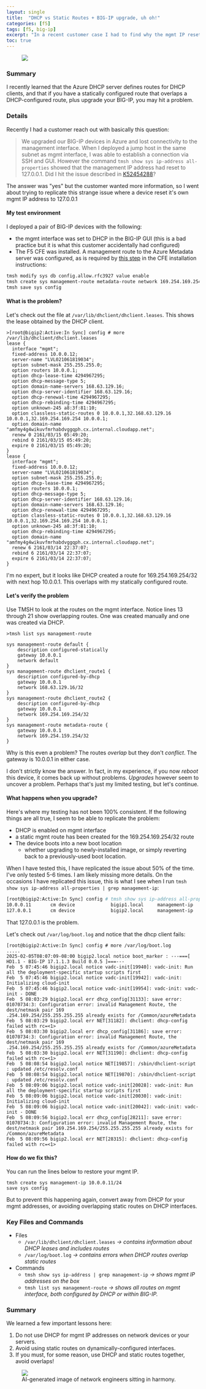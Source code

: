 ```yaml
---
layout: single
title:  "DHCP vs Static Routes + BIG-IP upgrade, uh oh!"
categories: [f5]
tags: [f5, big-ip]
excerpt: "In a recent customer case I had to find why the mgmt IP reset to 127.0.0.1. This is what I learned" #this is a custom variable meant for a short description to be displayed on home page
toc: true
---
```


<figure>
    <a href="/assets/dhcp-static-routes/conflicting-routes.webp"><img src="/assets/dhcp-static-routes/conflicting-routes.webp"></a>
</figure>

### Summary
I recently learned that the Azure DHCP server defines routes for DHCP clients, and that if you have a statically configured route that overlaps a DHCP-configured route, plus upgrade your BIG-IP, you may hit a problem.

### Details
Recently I had a customer reach out with basically this question:
> We upgraded our BIG-IP devices in Azure and lost connectivity to the management interface. When I deployed a jump host in the same subnet as mgmt interface, I was able to establish a connection via SSH and GUI. However the command `tmsh show sys ip-address all-properties` showed that the management IP address had reset to 127.0.0.1. Did I hit the issue described in [K52454288](https://my.f5.com/manage/s/article/K52454288)?

The answer was "yes" but the customer wanted more information, so I went about trying to replicate this strange issue where a device reset it's own mgmt IP address to 127.0.0.1

#### My test environment
I deployed a pair of BIG-IP devices with the following:

- the mgmt interface was set to DHCP in the BIG-IP GUI (this is a bad practice but it is what this customer accidentally had configured)
- The F5 CFE was installed. A management route to the Azure Metadata server was configured, as is required by [this step](https://clouddocs.f5.com/products/extensions/f5-cloud-failover/latest/userguide/azure.html#set-up-access-to-azure-s-instance-metadata-service) in the CFE installation instructions:

```bash
tmsh modify sys db config.allow.rfc3927 value enable
tmsh create sys management-route metadata-route network 169.254.169.254/32 gateway 10.0.0.1
tmsh save sys config
```

#### What is the problem?
Let's check out the file at `/var/lib/dhclient/dhclient.leases`. This shows the lease obtained by the DHCP client.

```
>[root@bigip2:Active:In Sync] config # more /var/lib/dhclient/dhclient.leases
lease {
  interface "mgmt";
  fixed-address 10.0.0.12;
  server-name "LVL021061819034";
  option subnet-mask 255.255.255.0;
  option routers 10.0.0.1;
  option dhcp-lease-time 4294967295;
  option dhcp-message-type 5;
  option domain-name-servers 168.63.129.16;
  option dhcp-server-identifier 168.63.129.16;
  option dhcp-renewal-time 4294967295;
  option dhcp-rebinding-time 4294967295;
  option unknown-245 a8:3f:81:10;
  option classless-static-routes 0 10.0.0.1,32.168.63.129.16 10.0.0.1,32.169.254.169.254 10.0.0.1;
  option domain-name "amfmy4g4wikuvfmrhabdvggqph.cx.internal.cloudapp.net";
  renew 0 2161/03/15 05:49:20;
  rebind 0 2161/03/15 05:49:20;
  expire 0 2161/03/15 05:49:20;
}
lease {
  interface "mgmt";
  fixed-address 10.0.0.12;
  server-name "LVL021061819034";
  option subnet-mask 255.255.255.0;
  option dhcp-lease-time 4294967295;
  option routers 10.0.0.1;
  option dhcp-message-type 5;
  option dhcp-server-identifier 168.63.129.16;
  option domain-name-servers 168.63.129.16;
  option dhcp-renewal-time 4294967295;
  option classless-static-routes 0 10.0.0.1,32.168.63.129.16 10.0.0.1,32.169.254.169.254 10.0.0.1;
  option unknown-245 a8:3f:81:10;
  option dhcp-rebinding-time 4294967295;
  option domain-name "amfmy4g4wikuvfmrhabdvggqph.cx.internal.cloudapp.net";
  renew 6 2161/03/14 22:37:07;
  rebind 6 2161/03/14 22:37:07;
  expire 6 2161/03/14 22:37:07;
}
```

I'm no expert, but it looks like DHCP created a route for 169.254.169.254/32 with next hop 10.0.0.1. This overlaps with my statically configured route.

#### Let's verify the problem
Use TMSH to look at the routes on the mgmt interface. Notice lines 13 through 21 show overlapping routes. One was created manually and one was created via DHCP. 

```
>tmsh list sys management-route

sys management-route default {
    description configured-statically
    gateway 10.0.0.1
    network default
}
sys management-route dhclient_route1 {
    description configured-by-dhcp
    gateway 10.0.0.1
    network 168.63.129.16/32
}
sys management-route dhclient_route2 {
    description configured-by-dhcp
    gateway 10.0.0.1
    network 169.254.169.254/32
}
sys management-route metadata-route {
    gateway 10.0.0.1
    network 169.254.159.254/32
}
```

Why is this even a problem? The routes *overlap* but they don't *conflict*. The gateway is 10.0.0.1 in either case.

I don't strictly know the answer. In fact, in my experience, if you now *reboot* this device, it comes back up without problems. *Upgrades* however seem to uncover a problem. Perhaps that's just my limited testing, but let's continue.

#### What happens when you upgrade?
Here's where my testing has not been 100% consistent. If the following things are all true, I seem to be able to replicate the problem:

- DHCP is enabled on mgmt interface
- a static mgmt route has been created for the 169.254.169.254/32 route
- The device boots into a new boot location
  - whether upgrading to newly-installed image, or simply reverting back to a previously-used boot location.

When I have tested this, I have replicated the issue about 50% of the time. I've only tested 5-6 times. I am likely missing more details. On the occasions I have replicated this issue, this is what I see when I run `tmsh show sys ip-address all-properties | grep management-ip`:

```bash
[root@bigip2:Active:In Sync] config # tmsh show sys ip-address all-properties | grep management-ip
10.0.0.11       cm device             bigip1.local     management-ip
127.0.0.1       cm device             bigip2.local     management-ip
```

That 127.0.0.1 is the problem. 

Let's check out `/var/log/boot.log` and notice that the dhcp client fails:
```
[root@bigip2:Active:In Sync] config # more /var/log/boot.log
.....
2025-02-05T08:07:09-08:00 bigip2.local notice boot_marker : ---===[ HD1.1 - BIG-IP 17.1.1.3 Build 0.0.5 ]===---
Feb  5 07:45:46 bigip2.local notice vadc-init[19940]: vadc-init: Run all the deployment-specific startup scripts first
Feb  5 07:45:46 bigip2.local notice vadc-init[19942]: vadc-init: Initializing cloud-init
Feb  5 07:45:46 bigip2.local notice vadc-init[19954]: vadc-init: vadc-init - DONE
Feb  5 08:03:29 bigip2.local err dhcp_config[31133]: save error: 01070734:3: Configuration error: invalid Management Route, the dest/netmask pair 169
.254.169.254/255.255.255.255 already exists for /Common/azureMetadata
Feb  5 08:03:29 bigip2.local err NET[31182]: dhclient: dhcp-config failed with rc=<1>
Feb  5 08:03:30 bigip2.local err dhcp_config[31186]: save error: 01070734:3: Configuration error: invalid Management Route, the dest/netmask pair 169
.254.169.254/255.255.255.255 already exists for /Common/azureMetadata
Feb  5 08:03:30 bigip2.local err NET[31190]: dhclient: dhcp-config failed with rc=<1>
Feb  5 08:08:54 bigip2.local notice NET[19857]: /sbin/dhclient-script : updated /etc/resolv.conf
Feb  5 08:08:54 bigip2.local notice NET[19870]: /sbin/dhclient-script : updated /etc/resolv.conf
Feb  5 08:09:06 bigip2.local notice vadc-init[20028]: vadc-init: Run all the deployment-specific startup scripts first
Feb  5 08:09:06 bigip2.local notice vadc-init[20030]: vadc-init: Initializing cloud-init
Feb  5 08:09:06 bigip2.local notice vadc-init[20042]: vadc-init: vadc-init - DONE
Feb  5 08:09:56 bigip2.local err dhcp_config[28211]: save error: 01070734:3: Configuration error: invalid Management Route, the dest/netmask pair 169.254.169.254/255.255.255.255 already exists for /Common/azureMetadata
Feb  5 08:09:56 bigip2.local err NET[28315]: dhclient: dhcp-config failed with rc=<1>

```

#### How do we fix this?

You can run the lines below to restore your mgmt IP.
```
tmsh create sys management-ip 10.0.0.11/24
save sys config
```

But to prevent this happening again, convert away from DHCP for your mgmt addresses, or avoiding overlapping static routes on DHCP interfaces.

### Key Files and Commands
- Files
  - `/var/lib/dhclient/dhclient.leases` *-> contains information about DHCP leases and includes routes*
  - `/var/log/boot.log` *-> contains errors when DHCP routes overlap static routes*
- Commands
  - `tmsh show sys ip-address | grep management-ip` *-> shows mgmt IP addresses on the box*
  - `tmsh list sys management-route` *-> shows all routes on mgmt interface, both configured by DHCP or within BIG-IP.*

### Summary
We learned a few important lessons here:
1. Do not use DHCP for mgmt IP addresses on network devices or your servers.
2. Avoid using static routes on dynamically-configured interfaces.
3. If you must, for some reason, use DHCP and static routes together, avoid overlaps!

<figure>
    <a href="/assets/dhcp-static-routes/network-engineers-harmony.webp"><img src="/assets/dhcp-static-routes/network-engineers-harmony.webp"></a>
    <figcaption>AI-generated image of network engineers sitting in harmony.</figcaption>
</figure>